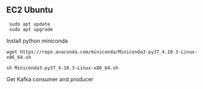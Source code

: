 ## EC2 Ubuntu 

```
 sudo apt update
 sudo apt upgrade
```

Install python miniconda

```
wget https://repo.anaconda.com/miniconda/Miniconda3-py37_4.10.3-Linux-x86_64.sh

sh Miniconda3-py37_4.10.3-Linux-x86_64.sh
```

Get Kafka consumer and producer

```

```

